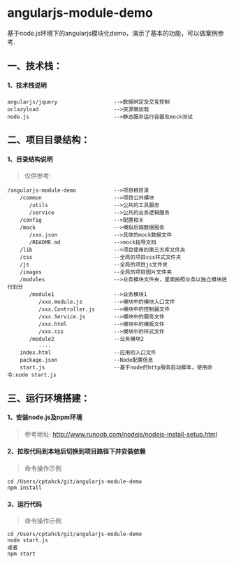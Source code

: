 # angularjs-module-demo

基于node.js环境下的angularjs模块化demo，演示了基本的功能，可以做案例参考.

## 一、技术栈：

#### 1、技术栈说明

```
angularjs/jquery                  -->数据绑定及交互控制
oclazyload                        -->资源懒加载
node.js                           -->静态服务运行容器及mock测试
```
  
## 二、项目目录结构：

#### 1、目录结构说明
> 仅供参考: 

```
/angularjs-module-demo            -->项目根目录
    /common                       -->项目公共模块
       /utils                     -->公共的工具服务
       /service                   -->公共的业务逻辑服务
    /config                       -->配置相关
    /mock                         -->模拟后端数据服务
       /xxx.json                  -->具体的mock数据文件
       /README.md                 -->mock指导文档
    /lib                          -->项目使用的第三方库文件夹
    /css                          --全局的项目css样式文件夹
    /js                           --全局的项目js文件夹
    /images                       --全局的项目图片文件夹
    /modules                      -->业务模块文件夹，里面按照业务以独立模块进行划分
       /module1                   -->业务模块1
          /xxx.module.js          -->模块中的模块入口文件
          /xxx.Controller.js      -->模块中的控制器文件
          /xxx.Service.js         -->模块中的服务文件
          /xxx.html               -->模块中的模板文件
          /xxx.css                -->模块中的样式文件
       /module2                   --业务模块2
          ....
    index.html                    --应用的入口文件
    package.json                  --Node配置信息
    start.js                      --基于node的http服务启动脚本，使用命令:node start.js
```

## 三、运行环境搭建：

#### 1、安装node.js及npm环境
> 参考地址: 
  http://www.runoob.com/nodejs/nodejs-install-setup.html

#### 2、拉取代码到本地后切换到项目路径下并安装依赖
> 命令操作示例

```
cd /Users/cptahck/git/angularjs-module-demo
npm install
```
#### 3、运行代码
> 命令操作示例

```
cd /Users/cptahck/git/angularjs-module-demo
node start.js
或者 
npm start
```
